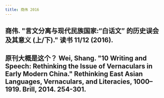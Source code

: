 ```yaml
---
title: 商伟 2016
---
```


## 商伟. "言文分离与现代民族国家:“白话文” 的历史误会及其意义 (上/下)." 读书 11/12 (2016).
## 原刊大概是这个？ Wei, Shang. "10 Writing and Speech: Rethinking the Issue of Vernaculars in Early Modern China." Rethinking East Asian Languages, Vernaculars, and Literacies, 1000–1919. Brill, 2014. 254-301.
##
